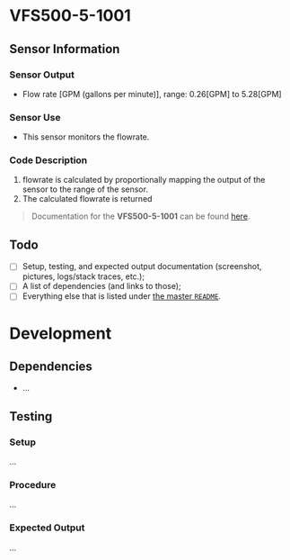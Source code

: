 # VFS500-5-1001

## Sensor Information

### Sensor Output
- Flow rate [GPM (gallons per minute)], range: 0.26[GPM] to 5.28[GPM]

### Sensor Use
- This sensor monitors the flowrate. 

### Code Description
1. flowrate is calculated by proportionally mapping the output of the sensor to the range of the sensor. 
2. The calculated flowrate is returned

> Documentation for the **VFS500-5-1001** can be found [here](https://drive.google.com/drive/folders/1deojUp-AtpicnC5j-VA0yBxbSn9a6Ph7?usp=sharing).



## Todo

- [ ] Setup, testing, and expected output documentation (screenshot, pictures, logs/stack traces, etc.);
- [ ] A list of dependencies (and links to those);
- [ ] Everything else that is listed under [the master `README`](../README.md).

# Development

## Dependencies

- ...

## Testing

### Setup

...

### Procedure

...

### Expected Output

...
